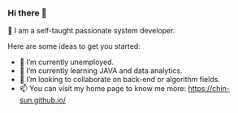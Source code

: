 ### Hi there 👋 
:sparkling_heart: I am a self-taught passionate system developer. 


Here are some ideas to get you started:

- 🔭 I’m currently unemployed.
- 🌱 I’m currently learning JAVA and data analytics.
- 👯 I’m looking to collaborate on back-end or algorithm fields.
- 📫 You can visit my home page to know me more: https://chin-sun.github.io/
<!---
- 🤔 I’m looking for help with ...
- 💬 Ask me about ...

- 😄 Pronouns: ...
- ⚡ Fun fact: ...
-->
